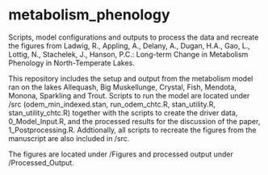 # metabolism_phenology
Scripts, model configurations and outputs to process the data and recreate the figures from Ladwig, R., Appling, A., Delany, A., Dugan, H.A., Gao, L., Lottig, N., Stachelek, J., Hanson, P.C.: Long-term Change in Metabolism Phenology in North-Temperate Lakes.

This repository includes the setup and output from the metabolism model ran on the lakes Allequash, Big Muskellunge, Crystal, Fish, Mendota, Monona, Sparkling and Trout. Scripts to run the model are located under /src (odem_min_indexed.stan, run_odem_chtc.R, stan_utility.R, stan_utility_chtc.R) together with the scripts to create the driver data, 0_Model_Input.R, and the processed results for the discussion of the paper, 1_Postprocessing.R. Addtionally, all scripts to recreate the figures from the manuscript are also included in /src.

The figures are located under /Figures and processed output under /Processed_Output.
